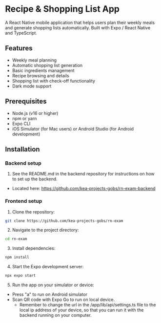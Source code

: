 # Recipe & Shopping List App

A React Native mobile application that helps users plan their weekly meals and generate shopping lists automatically. Built with Expo / React Native and TypeScript.

## Features

- Weekly meal planning
- Automatic shopping list generation
- Basic ingredients management
- Recipe browsing and details
- Shopping list with check-off functionality
- Dark mode support

## Prerequisites

- Node.js (v16 or higher)
- npm or yarn
- Expo CLI
- iOS Simulator (for Mac users) or Android Studio (for Android development)

## Installation

### Backend setup

1. See the README.md in the backend repository for instructions on how to set up the backend.
- Located here: https://github.com/kea-projects-gobs/rn-exam-backend

### Frontend setup

1. Clone the repository:
```bash
git clone https://github.com/kea-projects-gobs/rn-exam
```
2. Navigate to the project directory:
```bash
cd rn-exam
```
3. Install dependencies:
```bash
npm install
```
4. Start the Expo development server:
```bash
npx expo start
```
5. Run the app on your simulator or device:
- Press "a" to run on Android simulator
- Scan QR code with Expo Go to run on local device.
    - Remember to change the url in the /app/lib/api/settings.ts file to the local ip address of your device, so that you can run it with the backend running on your computer.

